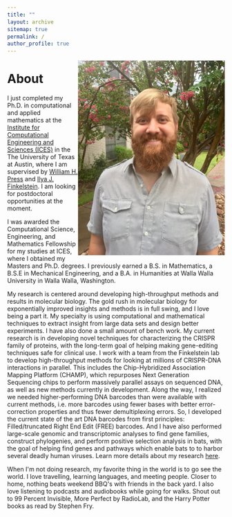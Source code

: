 ```yaml
---
title: ""
layout: archive
sitemap: true
permalink: /
author_profile: true
---
```


<img src="/assets/images/IMG_1604.jpg" width="340px" alt="John Hawkins" align="right" />

# About

I just completed my Ph.D. in computational and applied mathematics at the [Institute for
Computational Engineering and Sciences (ICES)](https://www.ices.utexas.edu/) in the The University
of Texas at Austin, where I am supervised by [William H. Press](numerical.recipes) and [Ilya J.
Finkelstein](finkelsteinlab.org). I am looking for postdoctoral opportunities at the moment. <br>

I was awarded the Computational Science, Engineering, and Mathematics Fellowship for my studies at
ICES, where I obtained my Masters and Ph.D. degrees. I previously earned a B.S. in Mathematics, a
B.S.E in Mechanical Engineering, and a B.A. in Humanities at Walla Walla University in Walla Walla,
Washington.

My research is centered around developing high-throughput methods and results in molecular biology.
The gold rush in molecular biology for exponentially improved insights and methods is in full
swing, and I love being a part it.  My specialty is using computational and mathematical techniques
to extract insight from large data sets and design better experiments. I have also done a small
amount of bench work. My current research is in developing novel techniques for characterizing the
CRISPR family of proteins, with the long-term goal of helping making gene-editing techniques safe
for clinical use.  I work with a team from the Finkelstein lab to develop high-throughput methods
for looking at millions of CRISPR-DNA interactions in parallel.  This includes the Chip-Hybridized
Association Mapping Platform (CHAMP), which repurposes Next Generation Sequencing chips to perform
massively parallel assays on sequenced DNA, as well as new methods currently in development.  Along
the way, I realized we needed higher-performing DNA barcodes than were available with current
methods, i.e.  more barcodes using fewer bases with better error-correction properties and thus
fewer demultiplexing errors. So, I developed the current state of the art DNA barcodes from first
principles: Filled/truncated Right End Edit (FREE) barcodes. And I have also performed large-scale
genomic and transcriptomic analyses to find gene families, construct phylogenies, and perform
positive selection analysis in bats, with the goal of helping find genes and pathways which enable
bats to to harbor several deadly human viruses.  Learn more details about my research
[here](/research/).

When I'm not doing research, my favorite thing in the world is to go see the world. I love
travelling, learning languages, and meeting people. Closer to home, nothing beats weekend BBQ's
with friends in the back yard.  I also love listening to podcasts and audiobooks while going for
walks. Shout out to 99 Percent Invisible, More Perfect by RadioLab, and the Harry Potter books as
read by Stephen Fry.
